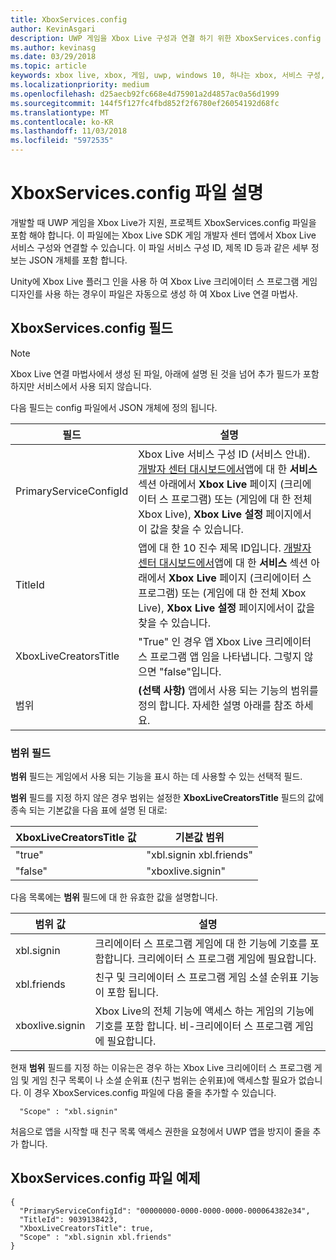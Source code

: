 ```yaml
---
title: XboxServices.config
author: KevinAsgari
description: UWP 게임을 Xbox Live 구성과 연결 하기 위한 XboxServices.config 파일에 설명 합니다.
ms.author: kevinasg
ms.date: 03/29/2018
ms.topic: article
keywords: xbox live, xbox, 게임, uwp, windows 10, 하나는 xbox, 서비스 구성, xboxservices.config
ms.localizationpriority: medium
ms.openlocfilehash: d25aecb92fc668e4d75901a2d4857ac0a56d1999
ms.sourcegitcommit: 144f5f127fc4fbd852f2f6780ef26054192d68fc
ms.translationtype: MT
ms.contentlocale: ko-KR
ms.lasthandoff: 11/03/2018
ms.locfileid: "5972535"
---
```

# <a name="xboxservicesconfig-file-description"></a>XboxServices.config 파일 설명

개발할 때 UWP 게임을 Xbox Live가 지원, 프로젝트 XboxServices.config 파일을 포함 해야 합니다.  이 파일에는 Xbox Live SDK 게임 개발자 센터 앱에서 Xbox Live 서비스 구성와 연결할 수 있습니다. 이 파일 서비스 구성 ID, 제목 ID 등과 같은 세부 정보는 JSON 개체를 포함 합니다.

Unity에 Xbox Live 플러그 인을 사용 하 여 Xbox Live 크리에이터 스 프로그램 게임 디자인를 사용 하는 경우이 파일은 자동으로 생성 하 여 Xbox Live 연결 마법사.

## <a name="xboxservicesconfig-fields"></a>XboxServices.config 필드

>[!NOTE]
> Xbox Live 연결 마법사에서 생성 된 파일, 아래에 설명 된 것을 넘어 추가 필드가 포함 하지만 서비스에서 사용 되지 않습니다.

다음 필드는 config 파일에서 JSON 개체에 정의 됩니다.

필드 | 설명
--- | ---
PrimaryServiceConfigId  |  Xbox Live 서비스 구성 ID (서비스 안내). [개발자 센터 대시보드에서](https://developer.microsoft.com/en-us/dashboard)앱에 대 한 **서비스** 섹션 아래에서 **Xbox Live** 페이지 (크리에이터 스 프로그램) 또는 (게임에 대 한 전체 Xbox Live), **Xbox Live 설정** 페이지에서이 값을 찾을 수 있습니다.
TitleId  |  앱에 대 한 10 진수 제목 ID입니다. [개발자 센터 대시보드에서](https://developer.microsoft.com/en-us/dashboard)앱에 대 한 **서비스** 섹션 아래에서 **Xbox Live** 페이지 (크리에이터 스 프로그램) 또는 (게임에 대 한 전체 Xbox Live), **Xbox Live 설정** 페이지에서이 값을 찾을 수 있습니다.
XboxLiveCreatorsTitle  |  "True" 인 경우 앱 Xbox Live 크리에이터 스 프로그램 앱 임을 나타냅니다. 그렇지 않으면 "false"입니다.
범위  |  **(선택 사항)** 앱에서 사용 되는 기능의 범위를 정의 합니다. 자세한 설명 아래를 참조 하세요.

### <a name="scope-field"></a>범위 필드

**범위** 필드는 게임에서 사용 되는 기능을 표시 하는 데 사용할 수 있는 선택적 필드.


**범위** 필드를 지정 하지 않은 경우 범위는 설정한 **XboxLiveCreatorsTitle** 필드의 값에 종속 되는 기본값을 다음 표에 설명 된 대로:

XboxLiveCreatorsTitle 값 | 기본값 범위
--- | ---
"true"  |  "xbl.signin xbl.friends"
"false"  |  "xboxlive.signin"



다음 목록에는 **범위** 필드에 대 한 유효한 값을 설명합니다.

범위 값 | 설명
--- | ---
xbl.signin  | 크리에이터 스 프로그램 게임에 대 한 기능에 기호를 포함합니다. 크리에이터 스 프로그램 게임에 필요합니다.
xbl.friends | 친구 및 크리에이터 스 프로그램 게임 소셜 순위표 기능이 포함 됩니다.
xboxlive.signin | Xbox Live의 전체 기능에 액세스 하는 게임의 기능에 기호를 포함 합니다. 비-크리에이터 스 프로그램 게임에 필요합니다.

현재 **범위** 필드를 지정 하는 이유는은 경우 하는 Xbox Live 크리에이터 스 프로그램 게임 및 게임 친구 목록이 나 소셜 순위표 (친구 범위는 순위표)에 액세스할 필요가 없습니다. 이 경우 XboxServices.config 파일에 다음 줄을 추가할 수 있습니다.

```
  "Scope" : "xbl.signin"
```

처음으로 앱을 시작할 때 친구 목록 액세스 권한을 요청에서 UWP 앱을 방지이 줄을 추가 합니다.

## <a name="example-xboxservicesconfig-file"></a>XboxServices.config 파일 예제

```
{
  "PrimaryServiceConfigId": "00000000-0000-0000-0000-000064382e34",
  "TitleId": 9039138423,
  "XboxLiveCreatorsTitle": true,
  "Scope" : "xbl.signin xbl.friends"
}
```
